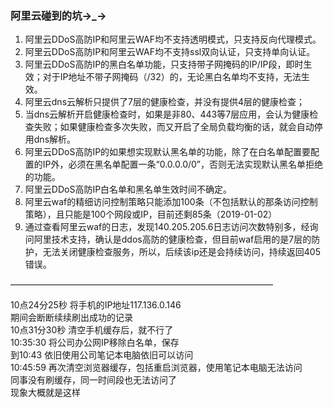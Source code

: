 ### **阿里云碰到的坑→_→** ###

1. 阿里云DDoS高防IP和阿里云WAF均不支持透明模式，只支持反向代理模式。<br>
2. 阿里云DDoS高防IP和阿里云WAF均不支持ssl双向认证，只支持单向认证。<br>
3. 阿里云DDoS高防IP的黑白名单功能，只支持带子网掩码的IP/IP段，即时生效；对于IP地址不带子网掩码（/32）的，无论黑白名单均不支持，无法生效。<br>
4. 阿里云dns云解析只提供了7层的健康检查，并没有提供4层的健康检查；<br>
5. 当dns云解析开启健康检查时，如果是非80、443等7层应用，会认为健康检查失败；如果健康检查多次失败，而又开启了全局负载均衡的话，就会自动停用dns解析。<br>
6. 阿里云DDoS高防IP的如果想实现默认黑名单的功能，除了在白名单配置要配置的IP外，必须在黑名单配置一条“0.0.0.0/0”，否则无法实现默认黑名单拒绝的功能。<br>
7. 阿里云DDoS高防IP白名单和黑名单生效时间不确定。<br>
8. 阿里云waf的精细访问控制策略只能添加100条（不包括默认的那条访问控制策略），且只能是100个网段或IP，目前还剩85条（2019-01-02）<br>
9. 通过查看阿里云waf的日志，发现140.205.205.6日志访问次数特别多，经询问阿里技术支持，确认是ddos高防的健康检查，但目前waf启用的是7层的防护，无法关闭健康检查服务，所以，后续该ip还是会持续访问，持续返回405错误。<br>

——————————————————————————————<br>

  10点24分25秒 将手机的IP地址117.136.0.146<br>
  期间会断断续续刷出成功的记录<br>
  10点31分30秒 清空手机缓存后，就不行了<br>
  10:35:30 将公司办公网IP移除白名单，保存<br>
  到10:43  依旧使用公司笔记本电脑依旧可以访问<br>
  10:45:59 再次清空浏览器缓存，包括重启浏览器，使用笔记本电脑无法访问<br>
  同事没有刷缓存，同一时间段也无法访问了<br>
  现象大概就是这样<br>